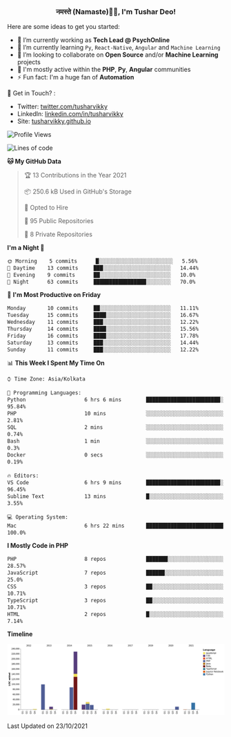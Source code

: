 <h3 align="center">नमस्ते (Namaste)🙏🏻, I'm Tushar Deo!</h3>

Here are some ideas to get you started:

- 🔭 I’m currently working as **Tech Lead @ PsychOnline**
- 🌱 I’m currently learning `Py`, `React-Native`, `Angular` and `Machine Learning`
- 👯 I’m looking to collaborate on **Open Source** and/or **Machine Learning** projects
- 💬 I'm mostly active within the **PHP**, **Py**, **Angular** communities
- ⚡ Fun fact: I'm a huge fan of **Automation**

📣 Get in Touch? :
- Twitter: [twitter.com/tusharvikky](https://twitter.com/tusharvikky)
- LinkedIn: [linkedin.com/in/tusharvikky](https://www.linkedin.com/in/tusharvikky/)
- Site: [tusharvikky.github.io](https://tusharvikky.github.io/)

<!--START_SECTION:waka-->
![Profile Views](http://img.shields.io/badge/Profile%20Views-0-blue)

![Lines of code](https://img.shields.io/badge/From%20Hello%20World%20I%27ve%20Written-540164%20lines%20of%20code-blue)

**🐱 My GitHub Data** 

> 🏆 13 Contributions in the Year 2021
 > 
> 📦 250.6 kB Used in GitHub's Storage 
 > 
> 💼 Opted to Hire
 > 
> 📜 95 Public Repositories 
 > 
> 🔑 8 Private Repositories  
 > 
**I'm a Night 🦉** 

```text
🌞 Morning    5 commits      █░░░░░░░░░░░░░░░░░░░░░░░░   5.56% 
🌆 Daytime    13 commits     ███░░░░░░░░░░░░░░░░░░░░░░   14.44% 
🌃 Evening    9 commits      ██░░░░░░░░░░░░░░░░░░░░░░░   10.0% 
🌙 Night      63 commits     █████████████████░░░░░░░░   70.0%

```
📅 **I'm Most Productive on Friday** 

```text
Monday       10 commits     ██░░░░░░░░░░░░░░░░░░░░░░░   11.11% 
Tuesday      15 commits     ████░░░░░░░░░░░░░░░░░░░░░   16.67% 
Wednesday    11 commits     ███░░░░░░░░░░░░░░░░░░░░░░   12.22% 
Thursday     14 commits     ████░░░░░░░░░░░░░░░░░░░░░   15.56% 
Friday       16 commits     ████░░░░░░░░░░░░░░░░░░░░░   17.78% 
Saturday     13 commits     ███░░░░░░░░░░░░░░░░░░░░░░   14.44% 
Sunday       11 commits     ███░░░░░░░░░░░░░░░░░░░░░░   12.22%

```


📊 **This Week I Spent My Time On** 

```text
⌚︎ Time Zone: Asia/Kolkata

💬 Programming Languages: 
Python                   6 hrs 6 mins        ████████████████████████░   95.84% 
PHP                      10 mins             ░░░░░░░░░░░░░░░░░░░░░░░░░   2.81% 
SQL                      2 mins              ░░░░░░░░░░░░░░░░░░░░░░░░░   0.74% 
Bash                     1 min               ░░░░░░░░░░░░░░░░░░░░░░░░░   0.3% 
Docker                   0 secs              ░░░░░░░░░░░░░░░░░░░░░░░░░   0.19%

🔥 Editors: 
VS Code                  6 hrs 9 mins        ████████████████████████░   96.45% 
Sublime Text             13 mins             █░░░░░░░░░░░░░░░░░░░░░░░░   3.55%

💻 Operating System: 
Mac                      6 hrs 22 mins       █████████████████████████   100.0%

```

**I Mostly Code in PHP** 

```text
PHP                      8 repos             ███████░░░░░░░░░░░░░░░░░░   28.57% 
JavaScript               7 repos             ██████░░░░░░░░░░░░░░░░░░░   25.0% 
CSS                      3 repos             ██░░░░░░░░░░░░░░░░░░░░░░░   10.71% 
TypeScript               3 repos             ██░░░░░░░░░░░░░░░░░░░░░░░   10.71% 
HTML                     2 repos             █░░░░░░░░░░░░░░░░░░░░░░░░   7.14%

```


**Timeline**

![Chart not found](https://raw.githubusercontent.com/tusharvikky/tusharvikky/master/charts/bar_graph.png) 


 Last Updated on 23/10/2021
<!--END_SECTION:waka-->

